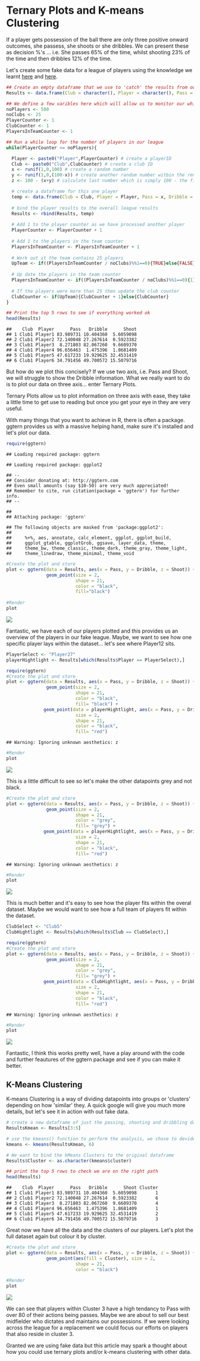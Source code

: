 Ternary Plots and K-means Clustering
================

If a player gets possession of the ball there are only three positive onward outcomes, she passess, she shoots or she dribbles. We can present these as decision %'s ... i.e. She passes 65% of the time, whilst shooting 23% of the time and then dribbles 12% of the time.

Let's create some fake data for a league of players using the knowledge we learnt [here](https://github.com/FCrSTATS/R_basics/blob/master/5.WhileLoops.md) and [here](https://github.com/FCrSTATS/R_basics/blob/master/9.RandomExpectedGoals.md).

``` r
## Create an empty dataframe that we use to 'catch' the results from our while loop. 
Results <- data.frame(Club = character(), Player = character(), Pass = numeric(), Dribble = numeric(), Shoot = numeric(), stringsAsFactors = F)

## We define a few varibles here which will allow us to monitor our while loop as well as create club and player IDs
noPlayers <- 500 
noClubs <- 25 
PlayerCounter <- 1
ClubCounter <- 1
PlayersInTeamCounter <- 1

## Run a while loop for the number of players in our league
while(PlayerCounter <= noPlayers){

  Player <- paste0("Player",PlayerCounter) # create a playerID
  Club <- paste0("Club",ClubCounter) # create a club ID
  x <- runif(1,0,100) # create a random number
  y <- runif(1,0,(100-x)) # create another random number witbin the remaining range (100 - x)
  z <- 100 - (x+y) # calculate last number which is simply 100 - the first two numbers  

  # create a dataframe for this one player
  temp <- data.frame(Club = Club, Player = Player, Pass = x, Dribble = y, Shoot = z, stringsAsFactors = F)
  
  # bind the player results to the overall league results 
  Results <- rbind(Results, temp)
  
  # Add 1 to the player counter as we have processed another player
  PlayerCounter <- PlayerCounter + 1
  
  # Add 1 to the players in the team counter
  PlayersInTeamCounter <- PlayersInTeamCounter + 1
  
  # Work out it the team contains 25 players
  UpTeam <- if((PlayersInTeamCounter / noClubs)%%1==0){TRUE}else{FALSE}
  
  # Up date the players in the team counter 
  PlayersInTeamCounter <- if((PlayersInTeamCounter / noClubs)%%1==0){1}else{PlayersInTeamCounter}
  
  # If the players were more than 25 then update the club counter 
  ClubCounter <- if(UpTeam){ClubCounter + 1}else{ClubCounter}
}

## Print the top 5 rows to see if everything worked ok
head(Results)
```

    ##    Club  Player      Pass   Dribble      Shoot
    ## 1 Club1 Player1 83.989731 10.404360  5.6059098
    ## 2 Club1 Player2 72.140048 27.267614  0.5923382
    ## 3 Club1 Player3  8.271803 82.067260  9.6609370
    ## 4 Club1 Player4 96.656463  1.475396  1.8681409
    ## 5 Club1 Player5 47.617233 19.929625 32.4531419
    ## 6 Club1 Player6 34.791456 49.700572 15.5079716

But how do we plot this concisely? If we use two axis, i.e. Pass and Shoot, we will struggle to show the Dribble information. What we really want to do is to plot our data on three axis... enter Ternary Plots.

Ternary Plots allow us to plot information on three axis with ease, they take a little time to get use to reading but once you get your eye in they are very useful.

With many things that you want to achieve in R, there is often a package. ggtern provides us with a massive helping hand, make sure it's installed and let's plot our data.

``` r
require(ggtern)
```

    ## Loading required package: ggtern

    ## Loading required package: ggplot2

    ## --
    ## Consider donating at: http://ggtern.com
    ## Even small amounts (say $10-50) are very much appreciated!
    ## Remember to cite, run citation(package = 'ggtern') for further info.
    ## --

    ## 
    ## Attaching package: 'ggtern'

    ## The following objects are masked from 'package:ggplot2':
    ## 
    ##     %+%, aes, annotate, calc_element, ggplot, ggplot_build,
    ##     ggplot_gtable, ggplotGrob, ggsave, layer_data, theme,
    ##     theme_bw, theme_classic, theme_dark, theme_gray, theme_light,
    ##     theme_linedraw, theme_minimal, theme_void

``` r
#Create the plot and store
plot <- ggtern(data = Results, aes(x = Pass, y = Dribble, z = Shoot)) + 
               geom_point(size = 2, 
                          shape = 21, 
                          color = "black",
                          fill="black")
 
#Render
plot
```

![](https://github.com/FCrSTATS/Visualisations/blob/master/Images/ternary1.png?raw=true)


Fantastic, we have each of our players plotted and this provides us an overview of the players in our fake league. Maybe, we want to see how one specific player lays within the dataset... let's see where Player12 sits.

``` r
PlayerSelect <- "Player27"
playerHightlight <- Results[which(Results$Player == PlayerSelect),]

require(ggtern)
#Create the plot and store
plot <- ggtern(data = Results, aes(x = Pass, y = Dribble, z = Shoot)) + 
               geom_point(size = 2, 
                          shape = 21, 
                          color = "black",
                          fill= "black") + 
              geom_point(data = playerHightlight, aes(x = Pass, y = Dribble, z = Shoot), 
                          size = 2, 
                          shape = 21, 
                          color = "black",
                          fill= "red")
```

    ## Warning: Ignoring unknown aesthetics: z

``` r
#Render
plot
```

![](https://github.com/FCrSTATS/Visualisations/blob/master/Images/ternary2.png?raw=true)

This is a little difficult to see so let's make the other datapoints grey and not black.

``` r
#Create the plot and store
plot <- ggtern(data = Results, aes(x = Pass, y = Dribble, z = Shoot)) + 
               geom_point(size = 2, 
                          shape = 21, 
                          color = "grey",
                          fill= "grey") + 
              geom_point(data = playerHightlight, aes(x = Pass, y = Dribble, z = Shoot), 
                          size = 2, 
                          shape = 21, 
                          color = "black",
                          fill= "red")
```

    ## Warning: Ignoring unknown aesthetics: z

``` r
#Render
plot
```

![](https://github.com/FCrSTATS/Visualisations/blob/master/Images/ternary3.png?raw=true)

This is much better and it's easy to see how the player fits within the overal dataset. Maybe we would want to see how a full team of players fit within the dataset.

``` r
ClubSelect <- "Club5"
ClubHightlight <- Results[which(Results$Club == ClubSelect),]

require(ggtern)
#Create the plot and store
plot <- ggtern(data = Results, aes(x = Pass, y = Dribble, z = Shoot)) + 
               geom_point(size = 2, 
                          shape = 21, 
                          color = "grey",
                          fill= "grey") + 
              geom_point(data = ClubHightlight, aes(x = Pass, y = Dribble, z = Shoot), 
                          size = 2, 
                          shape = 21, 
                          color = "black",
                          fill= "red")
```

    ## Warning: Ignoring unknown aesthetics: z

``` r
#Render
plot
```

![](https://github.com/FCrSTATS/Visualisations/blob/master/Images/ternary4.png?raw=true)

Fantastic, I think this works pretty well, have a play around with the code and further feautures of the ggtern package and see if you can make it better.

K-Means Clustering
------------------

K-means Clustering is a way of dividing datapoints into groups or 'clusters' depending on how 'similar' they. A quick google will give you much more details, but let's see it in action with out fake data.

``` r
# create a new dataframe of just the passing, shooting and dribbling data. 
ResultsKmean <- Results[3:5]

# use the kmeans() function to perform the analysis, we chose to devide the data into 6 'clusters' 
kmeans <- kmeans(ResultsKmean, 6)

# We want to bind the kMeans Clusters to the original dataframe 
Results$Cluster <- as.character(kmeans$cluster)

## print the top 5 rows to check we are on the right path 
head(Results)
```

    ##    Club  Player      Pass   Dribble      Shoot Cluster
    ## 1 Club1 Player1 83.989731 10.404360  5.6059098       1
    ## 2 Club1 Player2 72.140048 27.267614  0.5923382       6
    ## 3 Club1 Player3  8.271803 82.067260  9.6609370       4
    ## 4 Club1 Player4 96.656463  1.475396  1.8681409       1
    ## 5 Club1 Player5 47.617233 19.929625 32.4531419       2
    ## 6 Club1 Player6 34.791456 49.700572 15.5079716       3

Great now we have all the data and the clusters of our players. Let's plot the full dataset again but colour it by cluster.

``` r
#Create the plot and store
plot <- ggtern(data = Results, aes(x = Pass, y = Dribble, z = Shoot)) + 
               geom_point(aes(fill = Cluster), size = 2, 
                          shape = 21, 
                          color = "black")
 
#Render
plot
```

![](https://github.com/FCrSTATS/Visualisations/blob/master/Images/ternary5.png?raw=true)

We can see that players within Cluster 3 have a high tendancy to Pass with over 80 of their actions being passes. Maybe we are about to sell our best midfielder who dictates and maintains our possessions. If we were looking across the league for a replacement we could focus our efforts on players that also reside in cluster 3.

Granted we are using fake data but this article may spark a thought about how you could use ternary plots and/or k-means clustering with other data.
